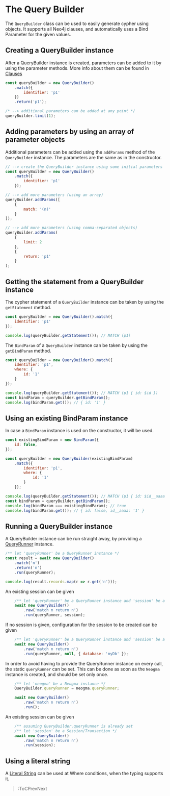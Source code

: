 # The Query Builder

The `QueryBuilder` class can be used to easily generate cypher using objects. It supports all Neo4j clauses, and automatically uses a Bind Parameter for the given values.

## Creating a QueryBuilder instance

After a QueryBuilder instance is created, parameters can be added to it by using the parameter methods.
More info about them can be found in [Clauses](./Clauses)
```js
const queryBuilder = new QueryBuilder()
    .match({
        identifier: 'p1'
    })
    .return('p1');

/* --> additional parameters can be added at any point */
queryBuilder.limit(1);
```

## Adding parameters by using an array of parameter objects

Additional parameters can be added using the `addParams` method of the `QueryBuilder` instance. The parameters are the same as in the constructor.

```js
// --> create the QueryBuilder instance using some initial parameters
const queryBuilder = new QueryBuilder()
    .match({
        identifier: 'p1'        
    });

// --> add more parameters (using an array)
queryBuilder.addParams([
    {
        match: '(n)'
    }
]);

// --> add more parameters (using comma-separated objects)
queryBuilder.addParams(
    {
        limit: 2
    },
    {
        return: 'p1'
    }
);
```

## Getting the statement from a QueryBuilder instance

The cypher statement of a `QueryBuilder` instance can be taken by using the `getStatement` method.

```js
const queryBuilder = new QueryBuilder().match({
    identifier: 'p1'
});

console.log(queryBuilder.getStatement()); // MATCH (p1)
```

The `BindParam` of a `QueryBuilder` instance can be taken by using the `getBindParam` method.

```js
const queryBuilder = new QueryBuilder().match({
    identifier: 'p1',
    where: {
        id: '1'
    }
});

console.log(queryBuilder.getStatement()); // MATCH (p1 { id: $id })
const bindParam = queryBuilder.getBindParam();
console.log(bindParam.get()); // { id: '1' }
```

## Using an existing BindParam instance
In case a `BindParam` instance is used on the constructor, it will be used.

```js
const existingBindParam = new BindParam({
    id: false,
});

const queryBuilder = new QueryBuilder(existingBindParam)
    .match({
        identifier: 'p1',
        where: {
            id: '1'
        }
    });

console.log(queryBuilder.getStatement()); // MATCH (p1 { id: $id__aaaa })
const bindParam = queryBuilder.getBindParam();
console.log(bindParam === existingBindParam); // true
console.log(bindParam.get()); // { id: false, id__aaaa: '1' }
```

## Running a QueryBuilder instance

A QueryBuilder instance can be run straight away, by providing a [QueryRunner](../QueryRunner/Overview) instance.

```js
/** let 'queryRunner' be a QueryRunner instance */
const result = await new QueryBuilder()
    .match('n')
    .return('n')
    .run(queryRunner);

console.log(result.records.map(r => r.get('n')));
```

An existing session can be given
```js
    /** let 'queryRunner' be a QueryRunner instance and 'session' be a Session/Transaction */
    await new QueryBuilder()
        .raw('match n return n')
        .run(queryRunner, session);
```

If no session is given, configuration for the session to be created can be given
```js
    /** let 'queryRunner' be a QueryRunner instance and 'session' be a Session/Transaction */
    await new QueryBuilder()
        .raw('match n return n')
        .run(queryRunner, null, { database: 'myDb' });
```

In order to avoid having to provide the QueryRunner instance on every call, the static `queryRunner` can be set.
This can be done as soon as the `Neogma` instance is created, and should be set only once.
```js
    /** let 'neogma' be a Neogma instance */
    QueryBuilder.queryRunner = neogma.queryRunner;

    await new QueryBuilder()
        .raw('match n return n')
        .run();
```

An existing session can be given
```js
    /** assuming QueryBuilder.queryRunner is already set
    /** let 'session' be a Session/Transaction */
    await new QueryBuilder()
        .raw('match n return n')
        .run(session);
```

## Using a literal string

A [Literal String](../Where-Parameters.md#using-a-literal-string) can be used at Where conditions, when the typing supports it.

> :ToCPrevNext